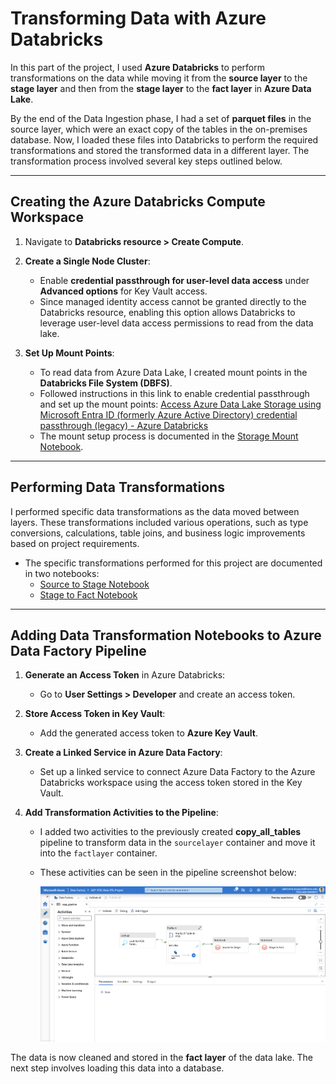 # Transforming Data with Azure Databricks

In this part of the project, I used **Azure Databricks** to perform transformations on the data while moving it from the **source layer** to the **stage layer** and then from the **stage layer** to the **fact layer** in **Azure Data Lake**.

By the end of the Data Ingestion phase, I had a set of **parquet files** in the source layer, which were an exact copy of the tables in the on-premises database. Now, I loaded these files into Databricks to perform the required transformations and stored the transformed data in a different layer. The transformation process involved several key steps outlined below.

---

## Creating the Azure Databricks Compute Workspace

1. Navigate to **Databricks resource > Create Compute**.
   
2. **Create a Single Node Cluster**:
   - Enable **credential passthrough for user-level data access** under **Advanced options** for Key Vault access.
   - Since managed identity access cannot be granted directly to the Databricks resource, enabling this option allows Databricks to leverage user-level data access permissions to read from the data lake.

3. **Set Up Mount Points**:
   - To read data from Azure Data Lake, I created mount points in the **Databricks File System (DBFS)**.
   - Followed instructions in this link to enable credential passthrough and set up the mount points: [Access Azure Data Lake Storage using Microsoft Entra ID (formerly Azure Active Directory) credential passthrough (legacy) - Azure Databricks](https://learn.microsoft.com/en-us/azure/databricks/data-governance/credential-passthrough/adls-passthrough#--azure-data-lake-storage-gen2-1)
   - The mount setup process is documented in the [Storage Mount Notebook](./Storage%20Mount%20Notebook.ipynb).

---

## Performing Data Transformations

I performed specific data transformations as the data moved between layers. These transformations included various operations, such as type conversions, calculations, table joins, and business logic improvements based on project requirements.

- The specific transformations performed for this project are documented in two notebooks:
  - [Source to Stage Notebook](./Source_to_Stage.ipynb)
  - [Stage to Fact Notebook](./Stage_to_Fact.ipynb)

---

## Adding Data Transformation Notebooks to Azure Data Factory Pipeline

1. **Generate an Access Token** in Azure Databricks:
   - Go to **User Settings > Developer** and create an access token.
   
2. **Store Access Token in Key Vault**:
   - Add the generated access token to **Azure Key Vault**.

3. **Create a Linked Service in Azure Data Factory**:
   - Set up a linked service to connect Azure Data Factory to the Azure Databricks workspace using the access token stored in the Key Vault.

4. **Add Transformation Activities to the Pipeline**:
   - I added two activities to the previously created **copy_all_tables** pipeline to transform data in the `sourcelayer` container and move it into the `factlayer` container.
   - These activities can be seen in the pipeline screenshot below:

     ![Pipeline](./img/Pipeline.png)

The data is now cleaned and stored in the **fact layer** of the data lake. The next step involves loading this data into a database.